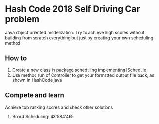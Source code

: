 # Hash Code 2018 Self Driving Car problem
Java object oriented modelization. Try to achieve high scores without building from scratch everything but just by creating your own scheduling method
## How to
1. Create a new class in package scheduling implementing ISchedule
2. Use method run of Controller to get your formatted output file back, as shown in HashCode.java
## Compete and learn
Achieve top ranking scores and check other solutions

1. Board Scheduling: 43'584'465

